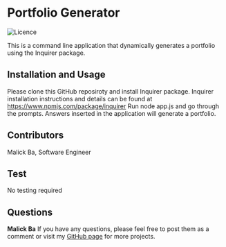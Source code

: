 # Portfolio Generator
![Licence](http://img.shields.io/badge/license-MIT-blue.svg)

This is a command line application that dynamically generates a portfolio using the Inquirer package. 


## Installation and Usage
Please clone this GitHub reposiroty and install Inquirer package. Inquirer installation instructions and details can be found at https://www.npmjs.com/package/inquirer 
Run node app.js and go through the prompts. Answers inserted in the application will generate a portfolio.


## Contributors
Malick Ba, Software Engineer

## Test
No testing required

## Questions
**Malick Ba**
If you have any questions, please feel free to post them as a comment or visit my [GitHub page](https://github.com/malickbax)  for more projects.
